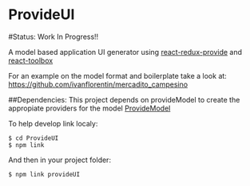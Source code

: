 # ProvideUI
#Status: Work In Progress!!

A model based application UI generator using [react-redux-provide](https://github.com/loggur/react-redux-provide) and [react-toolbox](https://github.com/react-toolbox/react-toolbox)

For an example on the model format and boilerplate take a look at:  https://github.com/ivanflorentin/mercadito_campesino

##Dependencies: 
This project depends on provideModel to create the appropiate providers for the model
[ProvideModel](https://github.com/ivanflorentin/mercadito_campesino)


To help develop link localy: 
```
$ cd ProvideUI
$ npm link
```
And then in your project folder:
```
$ npm link provideUI 
```

